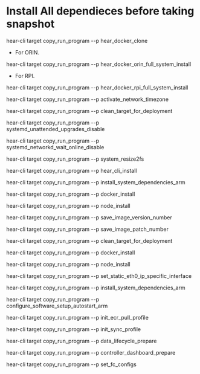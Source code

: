 # Install All dependieces before taking snapshot

hear-cli target copy_run_program --p hear_docker_clone 

- For ORIN.

hear-cli target copy_run_program --p hear_docker_orin_full_system_install 

- For RPI.

hear-cli target copy_run_program --p hear_docker_rpi_full_system_install 

hear-cli target copy_run_program --p activate_network_timezone 

hear-cli target copy_run_program --p clean_target_for_deployment 

hear-cli target copy_run_program --p systemd_unattended_upgrades_disable 

hear-cli target copy_run_program --p systemd_networkd_wait_online_disable 

hear-cli target copy_run_program --p system_resize2fs 

hear-cli target copy_run_program --p hear_cli_install 

hear-cli target copy_run_program --p install_system_dependencies_arm

hear-cli target copy_run_program --p docker_install 

hear-cli target copy_run_program --p node_install 

hear-cli target copy_run_program --p save_image_version_number 

hear-cli target copy_run_program --p save_image_patch_number 

hear-cli target copy_run_program --p clean_target_for_deployment 

hear-cli target copy_run_program --p docker_install 

hear-cli target copy_run_program --p node_install 

hear-cli target copy_run_program --p set_static_eth0_ip_specific_interface 

hear-cli target copy_run_program --p install_system_dependencies_arm 

hear-cli target copy_run_program --p configure_software_setup_autostart_arm 


hear-cli target copy_run_program --p init_ecr_pull_profile 

hear-cli target copy_run_program --p init_sync_profile

hear-cli target copy_run_program --p data_lifecycle_prepare 

hear-cli target copy_run_program --p controller_dashboard_prepare 

hear-cli target copy_run_program --p set_fc_configs 

 